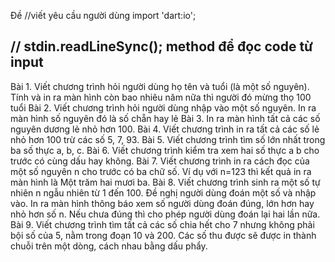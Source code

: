 Đề
//viết yêu cầu người dùng
import 'dart:io';

// stdin.readLineSync(); method để đọc code từ input
-------------------------------------------------------------------------------------------------------------------------------------
Bài 1. Viết chương trình hỏi người dùng họ tên và tuổi (là một số nguyên). Tính và in ra màn hình còn bao nhiêu năm nữa thì người đó mừng thọ 100 tuổi
Bài 2. Viết chương trình hỏi người dùng nhập vào một số nguyên. In ra màn hình số nguyên đó là số chẵn hay lẻ
Bài 3. In ra màn hình tất cả các số nguyên dương lẻ nhỏ hơn 100.
Bài 4. Viết chương trình in ra tất cả các số lẻ nhỏ hơn 100 trừ các số 5, 7, 93.
Bài 5. Viết chương trình tìm số lớn nhất trong ba số thực a, b, c.
Bài 6. Viết chương trình kiểm tra xem hai số thực a b cho trước có cùng dấu hay không.
Bài 7. Viết chương trình in ra cách đọc của một số nguyên n cho trước có ba chữ số. Ví dụ với n=123 thì kết quả in ra màn hình là Một trăm hai mươi ba.
Bài 8. Viết chương trình sinh ra một số tự nhiên n ngẫu nhiên từ 1 đến 100. Đề nghị người dùng đoán một số và nhập vào. In ra màn hình thông báo xem số người dùng đoán đúng, lớn hơn hay nhỏ hơn số n. Nếu chưa đúng thì cho phép người dùng đoán lại hai lần nữa.
Bài 9. Viết chương trình tìm tất cả các số chia hết cho 7 nhưng không phải bội số của 5, nằm trong đoạn 10 và 200. Các số thu được sẽ được in thành chuỗi trên một dòng, cách nhau bằng dấu phẩy.